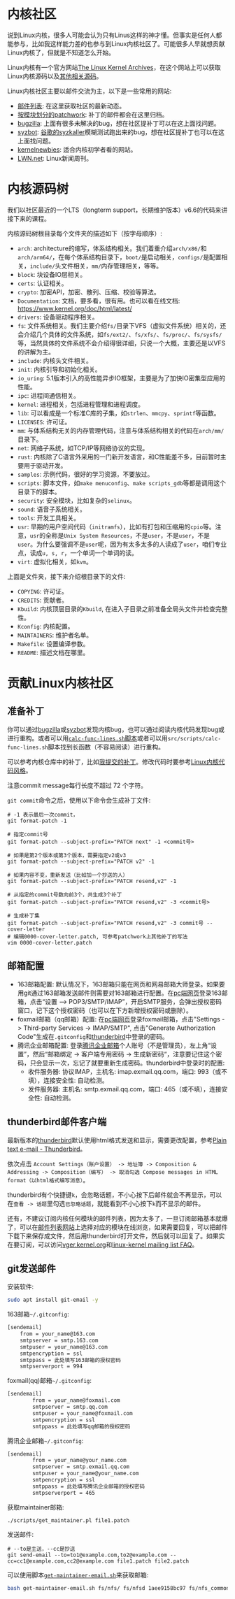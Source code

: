 # 内核社区

<!-- public begin -->
说到Linux内核，很多人可能会认为只有Linus这样的神才懂。但事实是任何人都能参与，比如我这样能力差的也参与到Linux内核社区了。可能很多人早就想贡献Linux内核了，但就是不知道怎么开始。
<!-- public end -->

Linux内核有一个官方网站[The Linux Kernel Archives](https://kernel.org/)，在这个网站上可以获取Linux内核源码以及[其他相关源码](https://git.kernel.org/)。

Linux内核社区主要以邮件交流为主，以下是一些常用的网站:

- [邮件列表](https://lore.kernel.org/): 在这里获取社区的最新动态。
- [按模块划分的patchwork](https://patchwork.kernel.org/): 补丁的邮件都会在这里归档。
- [bugzilla](https://bugzilla.kernel.org/): 上面有很多未解决的bug，想在社区提补丁可以在这上面找问题。
- [syzbot](https://syzkaller.appspot.com/upstream): [谷歌的syzkaller](https://github.com/google/syzkaller)模糊测试跑出来的bug，想在社区提补丁也可以在这上面找问题。
- [kernelnewbies](https://kernelnewbies.org/): 适合内核初学者看的网站。
- [LWN.net](https://lwn.net/): Linux新闻周刊。

# 内核源码树

我们以社区最近的一个LTS（longterm support，长期维护版本）v6.6的代码来讲接下来的课程。

内核源码树根目录每个文件夹的描述如下（按字母顺序）:

- `arch`: architecture的缩写，体系结构相关。我们着重介绍`arch/x86/`和`arch/arm64/`，在每个体系结构目录下，`boot/`是启动相关，`configs/`是配置相关，`include/`头文件相关，`mm/`内存管理相关，等等。
- `block`: 块设备IO层相关。
- `certs`: 认证相关。
- `crypto`: 加密API，加密、散列、压缩、校验等算法。
- `Documentation`: 文档，要多看，很有用。也可以看在线文档: https://www.kernel.org/doc/html/latest/
- `drivers`: 设备驱动程序相关。
- `fs`: 文件系统相关。我们主要介绍`fs/`目录下VFS（虚拟文件系统）相关的，还会介绍几个具体的文件系统，如`fs/ext2/`、`fs/xfs/`、`fs/proc/`、`fs/sysfs/`等，当然具体的文件系统不会介绍得很详细，只说一个大概，主要还是以VFS的讲解为主。
- `include`: 内核头文件相关。
- `init`: 内核引导和初始化相关。
- `io_uring`: 5.1版本引入的高性能异步IO框架，主要是为了加快IO密集型应用的性能。
- `ipc`: 进程间通信相关。
- `kernel`: 进程相关，包括进程管理和进程调度。
- `lib`: 可以看成是一个标准C库的子集，如`strlen`、`mmcpy`、`sprintf`等函数。
- `LICENSES`: 许可证。
- `mm`: 与体系结构无关的内存管理代码，注意与体系结构相关的代码在`arch/mm/`目录下。
- `net`: 网络子系统，如TCP/IP等网络协议的实现。
- `rust`: 内核除了C语言外采用的一门新开发语言，和C性能差不多，目前暂时主要用于驱动开发。
- `samples`: 示例代码，很好的学习资源，不要放过。
- `scripts`: 脚本文件，如`make menuconfig`、`make scripts_gdb`等都是调用这个目录下的脚本。
- `security`: 安全模块，比如复杂的`selinux`。
- `sound`: 语音子系统相关。
- `tools`: 开发工具相关。
- `usr`: 早期的用户空间代码（`initramfs`），比如有打包和压缩用的`cpio`等。注意，`usr`的全称是`Unix System Resources`，不是`user`，不是`user`，不是`user`。为什么要强调不是`user`呢，因为有太多太多的人读成了`user`，咱们专业点，读成`u, s, r`，一个单词一个单词的读。
- `virt`: 虚拟化相关，如`kvm`。

上面是文件夹，接下来介绍根目录下的文件:

- `COPYING`: 许可证。
- `CREDITS`: 贡献者。
- `Kbuild`: 内核顶层目录的`Kbuild`, 在进入子目录之前准备全局头文件并检查完整性。
- `Kconfig`: 内核配置。
- `MAINTAINERS`: 维护者名单。
- `Makefile`: 设置编译参数。
- `README`: 描述文档在哪里。

# 贡献Linux内核社区

## 准备补丁

你可以通过[bugzilla](https://bugzilla.kernel.org/)或[syzbot](https://syzkaller.appspot.com/upstream)发现内核bug，也可以通过阅读内核代码发现bug或进行重构。<!-- public begin -->或者可以用[`calc-func-lines.sh`脚本](https://gitee.com/chenxiaosonggitee/blog/tree/master/courses/kernel/src/scripts/calc-func-lines.sh)<!-- public end --><!-- private begin -->或者可以用`src/scripts/calc-func-lines.sh`脚本<!-- private end -->找到长函数（不容易阅读）进行重构。

可以参考内核仓库中的补丁<!-- public begin -->，比如[我提交的补丁](https://git.kernel.org/pub/scm/linux/kernel/git/next/linux-next.git/log/?qt=grep&q=chenxiaosong)<!-- public end -->。修改代码时要参考[Linux内核代码风格](https://www.kernel.org/doc/html/latest/translations/zh_CN/process/coding-style.html#cn-codingstyle)。

注意commit message每行长度不超过 72 个字符。

`git commit`命令之后，使用以下命令会生成补丁文件:
```shell
# -1 表示最后一次commit，
git format-patch -1

# 指定commit号
git format-patch --subject-prefix="PATCH next" -1 <commit号>

# 如果是第2个版本或第3个版本，需要指定v2或v3
git format-patch --subject-prefix="PATCH v2" -1

# 如果内容不变，重新发送（比如加一个抄送的人）
git format-patch --subject-prefix="PATCH resend,v2" -1

# 从指定的commit号数向前3个，共生成3个补丁
git format-patch --subject-prefix="PATCH resend,v2" -3 <commit号>

# 生成补丁集
git format-patch --subject-prefix="PATCH resend,v2" -3 commit号 --cover-letter
# 编辑0000-cover-letter.patch, 可参考patchwork上其他补丁的写法
vim 0000-cover-letter.patch
```

## 邮箱配置

- 163邮箱配置: 默认情况下，163邮箱只能在网页和网易邮箱大师登录。如果要用git通过163邮箱发送邮件则需要对163邮箱进行配置。在[pc端网页](mail.163.com)登录163邮箱，点击“设置 --> POP3/SMTP/IMAP”，开启SMTP服务，会弹出授权密码窗口，记下这个授权密码（也可以在下方新增授权密码或删除）。
- foxmail邮箱（qq邮箱）配置: 在[pc端网页](https://mail.qq.com/)登录foxmail邮箱，点击"Settings -> Third-party Services -> IMAP/SMTP", 点击"Generate Authorization Code"生成在`.gitconfig`和[thunderbird](https://www.thunderbird.net)中登录的密码。
- 腾讯企业邮箱配置: 登录[腾讯企业邮箱](https://exmail.qq.com/login)个人账号（不是管理员），左上角“设置”，然后“邮箱绑定 -> 客户端专用密码 -> 生成新密码“，注意要记住这个密码，只会显示一次，忘记了就要重新生成密码。thunderbird中登录时的配置:
  - 收件服务器: 协议IMAP，主机名: imap.exmail.qq.com，端口: 993（或不填），连接安全性: 自动检测。
  - 发件服务器: 主机名: smtp.exmail.qq.com，端口: 465（或不填），连接安全性: 自动检测。

## thunderbird邮件客户端

最新版本的[thunderbird](https://www.thunderbird.net/)默认使用html格式发送和显示，需要更改配置，参考[Plain text e-mail - Thunderbird](http://kb.mozillazine.org/Plain_text_e-mail_-_Thunderbird#Send_plain_text_messages)。

依次点击 `Account Settings（账户设置） -> 地址簿 -> Composition & Addressing -> Composition（编写） -> 取消勾选 Compose messages in HTML format（以html格式编写消息）`。

thunderbird有个快捷键`k`，会忽略话题，不小心按下后邮件就会不再显示，可以在`查看 -> 话题`里勾选`已忽略话题`，就能看到不小心按下`k`而不显示的邮件。

还有，不建议订阅内核任何模块的邮件列表，因为太多了，一旦订阅邮箱基本就爆了，可以在[邮件列表网站](https://lore.kernel.org/)上选择对应的模块在线浏览，如果需要回复，可以把邮件下载下来保存成文件，然后用thunderbird打开文件，然后就可以回复了。如果实在要订阅，可以访问[vger.kernel.org](https://subspace.kernel.org/vger.kernel.org.html)和[linux-kernel mailing list FAQ](http://vger.kernel.org/lkml/)。

## git发送邮件

安装软件:
```sh
sudo apt install git-email -y
```

163邮箱`~/.gitconfig`:
```sh
[sendemail]
	from = your_name@163.com
	smtpserver = smtp.163.com
	smtpuser = your_name@163.com
	smtpencryption = ssl 
	smtppass = 此处填写163邮箱的授权密码
	smtpserverport = 994 
```

foxmail(qq)邮箱`~/.gitconfig`:
```sh
[sendemail]
        from = your_name@foxmail.com
        smtpserver = smtp.qq.com
        smtpuser = your_name@foxmail.com
        smtpencryption = ssl 
        smtppass = 此处填写qq邮箱的授权密码
```

腾讯企业邮箱`~/.gitconfig`:
```sh
[sendemail]
        from = your_name@your_name.com
        smtpserver = smtp.exmail.qq.com
        smtpuser = your_name@your_name.com
        smtpencryption = ssl 
        smtppass = 此处填写腾讯企业邮箱的授权密码
        smtpserverport = 465
```

获取maintainer邮箱:
```shell
./scripts/get_maintainer.pl file1.patch
```
发送邮件:
```shell
# --to是主送，--cc是抄送
git send-email --to=to1@example.com,to2@example.com --cc=cc1@example.com,cc2@example.com file1.patch file2.patch
```

可以使用脚本[`get-maintainer-email.sh`](https://gitee.com/chenxiaosonggitee/blog/blob/master/courses/kernel/src/scripts/get-maintainer-email.sh)来获取邮箱:
```sh
bash get-maintainer-email.sh fs/nfs/ fs/nfsd 1aee9158bc97 fs/nfs_common
```